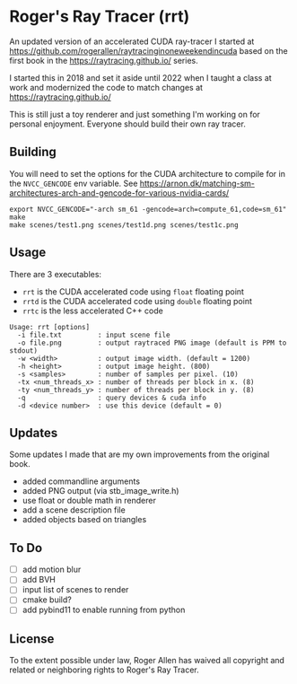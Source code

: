 # Roger's Ray Tracer (rrt)

An updated version of an accelerated CUDA ray-tracer I started at https://github.com/rogerallen/raytracinginoneweekendincuda based on the first book in the https://raytracing.github.io/ series. 

I started this in 2018 and set it aside until 2022 when I taught a class at work and modernized the code to match changes at https://raytracing.github.io/

This is still just a toy renderer and just something I'm working on for personal enjoyment.  Everyone should build their own ray tracer.

## Building

You will need to set the options for the CUDA architecture to compile for in the `NVCC_GENCODE` env variable.  See https://arnon.dk/matching-sm-architectures-arch-and-gencode-for-various-nvidia-cards/

```
export NVCC_GENCODE="-arch sm_61 -gencode=arch=compute_61,code=sm_61"
make
make scenes/test1.png scenes/test1d.png scenes/test1c.png
```

## Usage

There are 3 executables:
- `rrt` is the CUDA accelerated code using `float` floating point
- `rrtd` is the CUDA accelerated code using `double` floating point
- `rrtc` is the less accelerated C++ code

```
Usage: rrt [options]
  -i file.txt         : input scene file
  -o file.png         : output raytraced PNG image (default is PPM to stdout)
  -w <width>          : output image width. (default = 1200)
  -h <height>         : output image height. (800)
  -s <samples>        : number of samples per pixel. (10)
  -tx <num_threads_x> : number of threads per block in x. (8)
  -ty <num_threads_y> : number of threads per block in y. (8)
  -q                  : query devices & cuda info
  -d <device number>  : use this device (default = 0)
```

## Updates

Some updates I made that are my own improvements from the original book.

- added commandline arguments
- added PNG output (via stb_image_write.h)
- use float or double math in renderer
- add a scene description file
- added objects based on triangles

## To Do

- [ ] add motion blur
- [ ] add BVH
- [ ] input list of scenes to render
- [ ] cmake build?
- [ ] add pybind11 to enable running from python

## License

To the extent possible under law, Roger Allen has waived all copyright and related or neighboring rights to Roger's Ray Tracer. 